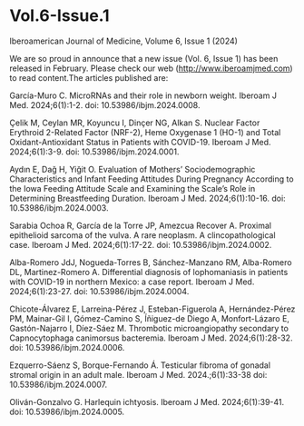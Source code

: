 # Vol.6-Issue.1
Iberoamerican Journal of Medicine, Volume 6, Issue 1 (2024)

We are so proud in announce that a new issue (Vol. 6, Issue 1) has been released in February. Please check our web (http://www.iberoamjmed.com) to read content.The articles published are:

García-Muro C. MicroRNAs and their role in newborn weight. Iberoam J Med. 2024;6(1):1-2. doi: 10.53986/ibjm.2024.0008.

Çelik M, Ceylan MR, Koyuncu I, Dinçer NG, Alkan S. Nuclear Factor Erythroid 2-Related Factor (NRF-2), Heme Oxygenase 1 (HO-1) and Total Oxidant-Antioxidant Status in Patients with COVID-19. Iberoam J Med. 2024;6(1):3-9. doi: 10.53986/ibjm.2024.0001.

Aydın E, Dağ H, Yiğit O. Evaluation of Mothers’ Sociodemographic Characteristics and Infant Feeding Attitudes During Pregnancy According to the Iowa Feeding Attitude Scale and Examining the Scale’s Role in Determining Breastfeeding Duration. Iberoam J Med. 2024;6(1):10-16. doi: 10.53986/ibjm.2024.0003.

Sarabia Ochoa R, García de la Torre JP, Amezcua Recover A. Proximal epithelioid sarcoma of the vulva. A rare neoplasm. A clincopathological case. Iberoam J Med. 2024;6(1):17-22. doi: 10.53986/ibjm.2024.0002.

Alba-Romero JdJ, Nogueda-Torres B, Sánchez-Manzano RM, Alba-Romero DL, Martinez-Romero A. Differential diagnosis of lophomaniasis in patients with COVID-19 in northern Mexico: a case report. Iberoam J Med. 2024;6(1):23-27. doi: 10.53986/ibjm.2024.0004.

Chicote-Álvarez E, Larreina-Pérez J, Esteban-Figuerola A, Hernández-Pérez PM, Mainar-Gil I, Gómez-Camino S, Íñiguez-de Diego A, Monfort-Lázaro E, Gastón-Najarro I, Díez-Sáez M. Thrombotic microangiopathy secondary to Capnocytophaga canimorsus bacteremia. Iberoam J Med. 2024;6(1):28-32. doi: 10.53986/ibjm.2024.0006.

Ezquerro-Sáenz S, Borque-Fernando Á. Testicular fibroma of gonadal stromal origin in an adult male. Iberoam J Med. 2024.;6(1):33-38 doi: 10.53986/ibjm.2024.0007.

Oliván-Gonzalvo G. Harlequin ichtyosis. Iberoam J Med. 2024;6(1):39-41. doi: 10.53986/ibjm.2024.0005.
